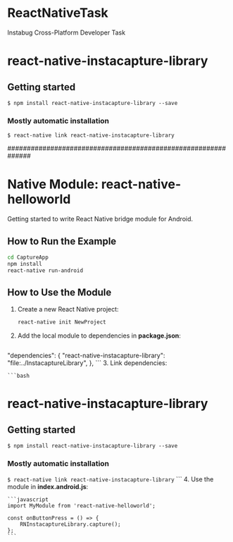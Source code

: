 # ReactNativeTask
Instabug Cross-Platform Developer Task

# react-native-instacapture-library

## Getting started

`$ npm install react-native-instacapture-library --save`

### Mostly automatic installation

`$ react-native link react-native-instacapture-library`

##############################################################

# Native Module: react-native-helloworld
Getting started to write React Native bridge module for Android.

## How to Run the Example

```bash
cd CaptureApp
npm install
react-native run-android
```

## How to Use the Module
1. Create a new React Native project:

    ```bash
    react-native init NewProject
    ```
2. Add the local module to dependencies in **package.json**: 

    ```json
  "dependencies": {
    "react-native-instacapture-library": "file:../InstacaptureLibrary",
  },
    ```
3. Link dependencies:

    ```bash
# react-native-instacapture-library

## Getting started

`$ npm install react-native-instacapture-library --save`

### Mostly automatic installation

`$ react-native link react-native-instacapture-library`
    ```
4. Use the module in **index.android.js**:

    ```javascript
    import MyModule from 'react-native-helloworld';

    const onButtonPress = () => {
        RNInstacaptureLibrary.capture();
    };
    ```
